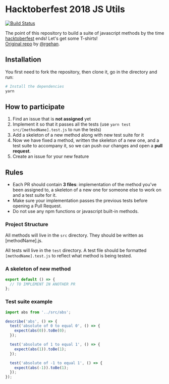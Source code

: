 # Hacktoberfest 2018 JS Utils

[![Build Status](https://travis-ci.org/ifedyukin/hacktoberfest-js-utils.svg?branch=master)](https://travis-ci.org/ifedyukin/hacktoberfest-js-utils)

The point of this repository to build a suite of javascript methods by the time [hacktoberfest](https://hacktoberfest.digitalocean.com/) ends! Let's get some T-shirts!  
[Original repo](https://github.com/rgehan/hacktoberfest-2k18-katas) by [@rgehan](https://github.com/rgehan).

## Installation

You first need to fork the repository, then clone it, go in the directory and run:

```bash
# Install the dependencies
yarn
```

## How to participate

1. Find an issue that is **not assigned** yet
2. Implement it so that it passes all the tests (use `yarn test src/[methodName].test.js` to run the tests)
3. Add a skeleton of a new method along with new test suite for it
4. Now we have fixed a method, written the skeleton of a new one, and a test suite to accompany it, so we can push our changes and open a **pull request**.
5. Create an issue for your new feature

## Rules

- Each PR should contain **3 files**: implementation of the method you've been assigned to, a skeleton of a new one for someone else to work on and a test suite for it.
- Make sure your implementation passes the previous tests before opening a Pull Request.
- Do not use any npm functions or javascript built-in methods.

### Project Structure

All methods will live in the `src` directory. They should be written as [methodName].js.

All tests will live in the `test` directory. A test file should be formatted `[methodName].test.js` to reflect what method is being tested.

### A skeleton of new method

```javascript
export default () => {
  // TO IMPLEMENT IN ANOTHER PR
};
```

### Test suite example

```javascript
import abs from '../src/abs';

describe('abs', () => {
  test('absolute of 0 to equal 0', () => {
    expect(abs(0)).toBe(0);
  });

  test('absolute of 1 to equal 1', () => {
    expect(abs(1)).toBe(1);
  });

  test('absolute of -1 to equal 1', () => {
    expect(abs(-1)).toBe(1);
  });
});
```
